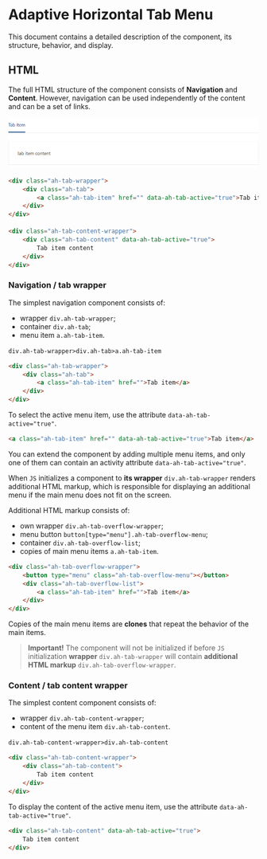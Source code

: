 # Adaptive Horizontal Tab Menu

This document contains a detailed description of the component, its structure, behavior, and display.

## HTML

The full HTML structure of the component consists of **Navigation** and **Content**.
However, navigation can be used independently of the content and can be a set of links.

![Navigation and content](../../src/screenshots/s1_888x178.png)

```html
<div class="ah-tab-wrapper">
    <div class="ah-tab">
        <a class="ah-tab-item" href="" data-ah-tab-active="true">Tab item</a>
    </div>
</div>

<div class="ah-tab-content-wrapper">
    <div class="ah-tab-content" data-ah-tab-active="true">
        Tab item content
    </div>
</div>
```

### Navigation / tab wrapper

The simplest navigation component consists of:

* wrapper `div.ah-tab-wrapper`;
* container `div.ah-tab`;
* menu item `a.ah-tab-item`.

`div.ah-tab-wrapper>div.ah-tab>a.ah-tab-item`

```html
<div class="ah-tab-wrapper">
    <div class="ah-tab">
        <a class="ah-tab-item" href="">Tab item</a>
    </div>
</div>
```  

To select the active menu item, use the attribute `data-ah-tab-active="true"`.

```html
<a class="ah-tab-item" href="" data-ah-tab-active="true">Tab item</a>
```  

You can extend the component by adding multiple menu items, and only one of them can contain an activity attribute `data-ah-tab-active="true"`.  

When `JS` initializes a component to **its wrapper** `div.ah-tab-wrapper` renders additional HTML markup, which is responsible for displaying an additional menu if the main menu does not fit on the screen.

Additional HTML markup consists of:  

* own wrapper `div.ah-tab-overflow-wrapper`;
* menu button `button[type="menu"].ah-tab-overflow-menu`;
* container `div.ah-tab-overflow-list`;
* copies of main menu items `a.ah-tab-item`.

```html
<div class="ah-tab-overflow-wrapper">
    <button type="menu" class="ah-tab-overflow-menu"></button>
    <div class="ah-tab-overflow-list">
        <a class="ah-tab-item" href="">Tab item</a>
    </div>
</div>
```  

Copies of the main menu items are **clones** that repeat the behavior of the main items.

> **Important!** The component will not be initialized if before `JS` initialization **wrapper** `div.ah-tab-wrapper`  will contain **additional HTML markup** `div.ah-tab-overflow-wrapper`.

### Content / tab content wrapper

The simplest content component consists of:

* wrapper `div.ah-tab-content-wrapper`;
* content of the menu item `div.ah-tab-content`.

`div.ah-tab-content-wrapper>div.ah-tab-content`

```html
<div class="ah-tab-content-wrapper">
    <div class="ah-tab-content">
        Tab item content
    </div>
</div>
```  

To display the content of the active menu item, use the attribute `data-ah-tab-active="true"`.

```html
<div class="ah-tab-content" data-ah-tab-active="true">
    Tab item content
</div>
```  
